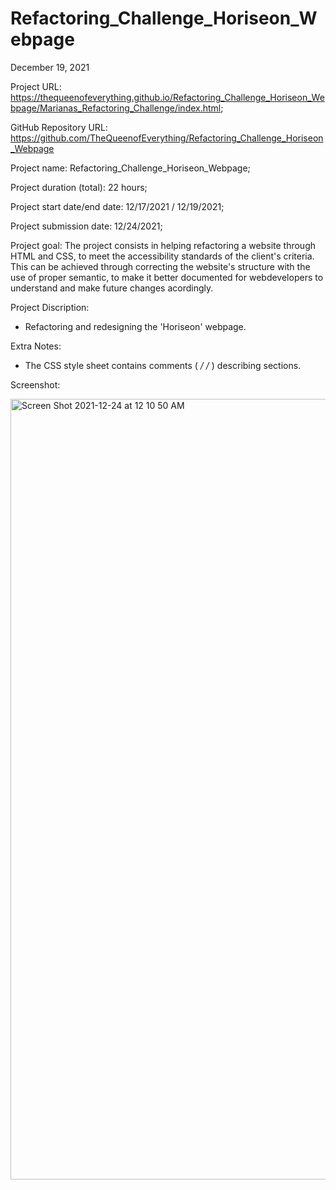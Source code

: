 # Refactoring_Challenge_Horiseon_Webpage

December 19,  2021

Project URL: https://thequeenofeverything.github.io/Refactoring_Challenge_Horiseon_Webpage/Marianas_Refactoring_Challenge/index.html;


GitHub Repository URL:  https://github.com/TheQueenofEverything/Refactoring_Challenge_Horiseon_Webpage


Project name: Refactoring_Challenge_Horiseon_Webpage;


Project duration (total): 22 hours;


Project start date/end date: 12/17/2021 / 12/19/2021;


Project submission date: 12/24/2021;


Project goal: The project consists in helping refactoring a website through HTML and CSS, to meet the accessibility standards of the client's criteria. This can be achieved through correcting the website's structure with the use of proper semantic, to make it better documented for webdevelopers to understand and make future changes acordingly.



Project Discription:
- Refactoring and redesigning the 'Horiseon' webpage. 




Extra Notes:
- The CSS style sheet contains comments ( */ /* ) describing sections.







Screenshot:

<img width="1249" alt="Screen Shot 2021-12-24 at 12 10 50 AM" src="https://user-images.githubusercontent.com/65464431/147425197-959bf46a-26cc-4d3f-be8d-1dab990eac9f.png">
